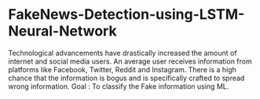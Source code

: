 # FakeNews-Detection-using-LSTM-Neural-Network
Technological advancements have drastically increased the amount of internet and social media users. An average user receives information from platforms like Facebook, Twitter, Reddit and Instagram. There is a high chance that the information is bogus and is specifically crafted to spread wrong information. Goal : To classify the Fake information using ML.
